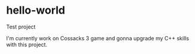 # hello-world
Test project

I'm currently work on Cossacks 3 game and gonna upgrade my C++ skills with this project.
